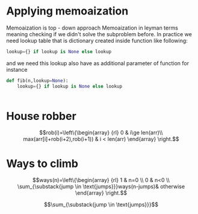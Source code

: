 # Applying memoaization
Memoaization is top - down approach 
Memoaization in leyman terms meaning checking if we didn't solve the subproblem before.
In practice we need lookup table that is dictionary created inside function like following:

``` python
lookup={} if lookup is None else lookup
```

and we need this lookup also have as additional parameter of function for instance 
```python 
def fib(n,lookup=None):
    lookup={} if lookup is None else lookup
     
```
# House robber
$$rob(i)=\left\{\begin{array} {rl} 0 & i\ge len(arr)\\ 
max(arr[i]+rob(i+2),rob(i+1)) & i < len(arr) \end{array} \right.$$

# Ways to climb
$$ways(n)=\left\{\begin{array} {rl} 1 & n=0 \\ 
0 & n<0 \\
\sum_{\substack{jump \in \text{jumps}}}ways(n-jumps)& otherwise \end{array} \right.$$


$$\sum_{\substack{jump \in \text{jumps}}}$$